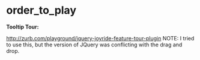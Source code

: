 # order_to_play

**Tooltip Tour:**

http://zurb.com/playground/jquery-joyride-feature-tour-plugin
NOTE: I tried to use this, but the version of JQuery was conflicting with the drag and drop.
